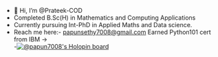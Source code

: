 - 👋 Hi, I’m @Prateek-COD
- Completed B.Sc(H) in Mathematics and Computing Applications
- Currently pursuing Int-PhD in Applied Maths and Data science.
- Reach me here:- papunsethy7008@gmail.com
Earned Python101 cert from IBM -><div data-iframe-width="150" data-iframe-height="270" data-share-badge-id="cad5130a-d7a4-43f7-84d5-bf8d026b699d" data-share-badge-host="https://www.credly.com"></div><script type="text/javascript" async src="//cdn.credly.com/assets/utilities/embed.js"></script>
-[![@papun7008's Holopin board](https://holopin.io/api/user/board?user=papun7008)](https://holopin.io/@papun7008)
<!---
Prateek-COD/Prateek-COD is a ✨ special ✨ repository because its `README.md` (this file) appears on your GitHub profile.
You can click the Preview link to take a look at your changes.
--->
